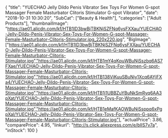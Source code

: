 {
	"title": "YUECHAO Jelly Dildo Penis Vibrator Sex Toys For Women G-spot Massager Female Masturbator Clitoris Stimulator G-spot Vibrator",
	"date": "2018-10-31 10:30:20",
	"SubCat": ["Beauty & Health"],
	"categories": ["Adult Products"],
	"thumbnailImage": "https://ae01.alicdn.com/kf/HTB1ID3bwBjTBKNjSZFNq6ysFXXau/YUECHAO-Jelly-Dildo-Penis-Vibrator-Sex-Toys-For-Women-G-spot-Massager-Female-Masturbator-Clitoris-Stimulator.jpg_220x220.jpg",
	"BigImage": ["https://ae01.alicdn.com/kf/HTB1ID3bwBjTBKNjSZFNq6ysFXXau/YUECHAO-Jelly-Dildo-Penis-Vibrator-Sex-Toys-For-Women-G-spot-Massager-Female-Masturbator-Clitoris-Stimulator.jpg","https://ae01.alicdn.com/kf/HTB1mY4qKpuWBuNjSszbq6AS7FXae/YUECHAO-Jelly-Dildo-Penis-Vibrator-Sex-Toys-For-Women-G-spot-Massager-Female-Masturbator-Clitoris-Stimulator.jpg","https://ae01.alicdn.com/kf/HTB138ViKuuSBuNjy1Xcq6AYjFXa4/YUECHAO-Jelly-Dildo-Penis-Vibrator-Sex-Toys-For-Women-G-spot-Massager-Female-Masturbator-Clitoris-Stimulator.jpg","https://ae01.alicdn.com/kf/HTB1j1UBBZuYBuNkSmRyq6AA3pXat/YUECHAO-Jelly-Dildo-Penis-Vibrator-Sex-Toys-For-Women-G-spot-Massager-Female-Masturbator-Clitoris-Stimulator.jpg","https://ae01.alicdn.com/kf/HTB1eMafKAOWBuNjSsppq6xPgpXal/YUECHAO-Jelly-Dildo-Penis-Vibrator-Sex-Toys-For-Women-G-spot-Massager-Female-Masturbator-Clitoris-Stimulator.jpg"],
	"actualPrice": 3.86,
	"comparePrice": 4.95,
	"linkurl": "http://s.click.aliexpress.com/e/bIIS7v7a",
	"inStock": 100
}
